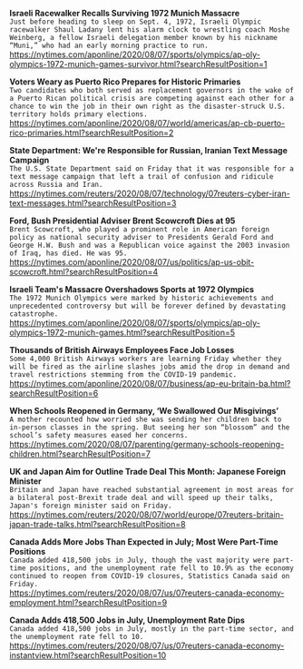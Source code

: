**Israeli Racewalker Recalls Surviving 1972 Munich Massacre**\
`Just before heading to sleep on Sept. 4, 1972, Israeli Olympic racewalker Shaul Ladany lent his alarm clock to wrestling coach Moshe Weinberg, a fellow Israeli delegation member known by his nickname “Muni,” who had an early morning practice to run.`\
https://nytimes.com/aponline/2020/08/07/sports/olympics/ap-oly-olympics-1972-munich-games-survivor.html?searchResultPosition=1

**Voters Weary as Puerto Rico Prepares for Historic Primaries**\
`Two candidates who both served as replacement governors in the wake of a Puerto Rican political crisis are competing against each other for a chance to win the job in their own right as the disaster-struck U.S. territory holds primary elections.`\
https://nytimes.com/aponline/2020/08/07/world/americas/ap-cb-puerto-rico-primaries.html?searchResultPosition=2

**State Department: We're Responsible for Russian, Iranian Text Message Campaign**\
`The U.S. State Department said on Friday that it was responsible for a text message campaign that left a trail of confusion and ridicule across Russia and Iran.`\
https://nytimes.com/reuters/2020/08/07/technology/07reuters-cyber-iran-text-messages.html?searchResultPosition=3

**Ford, Bush Presidential Adviser Brent Scowcroft Dies at 95**\
`Brent Scowcroft, who played a prominent role in American foreign policy as national security adviser to Presidents Gerald Ford and George H.W. Bush and was a Republican voice against the 2003 invasion of Iraq, has died. He was 95.`\
https://nytimes.com/aponline/2020/08/07/us/politics/ap-us-obit-scowcroft.html?searchResultPosition=4

**Israeli Team's Massacre Overshadows Sports at 1972 Olympics**\
`The 1972 Munich Olympics were marked by historic achievements and unprecedented controversy but will be forever defined by devastating catastrophe. `\
https://nytimes.com/aponline/2020/08/07/sports/olympics/ap-oly-olympics-1972-munich-games.html?searchResultPosition=5

**Thousands of British Airways Employees Face Job Losses**\
`Some 4,000 British Airways workers are learning Friday whether they will be fired as the airline slashes jobs amid the drop in demand and travel restrictions stemming from the COVID-19 pandemic.`\
https://nytimes.com/aponline/2020/08/07/business/ap-eu-britain-ba.html?searchResultPosition=6

**When Schools Reopened in Germany, ‘We Swallowed Our Misgivings’**\
`A mother recounted how worried she was sending her children back to in-person classes in the spring. But seeing her son “blossom” and the school’s safety measures eased her concerns.`\
https://nytimes.com/2020/08/07/parenting/germany-schools-reopening-children.html?searchResultPosition=7

**UK and Japan Aim for Outline Trade Deal This Month: Japanese Foreign Minister**\
`Britain and Japan have reached substantial agreement in most areas for a bilateral post-Brexit trade deal and will speed up their talks, Japan's foreign minister said on Friday.`\
https://nytimes.com/reuters/2020/08/07/world/europe/07reuters-britain-japan-trade-talks.html?searchResultPosition=8

**Canada Adds More Jobs Than Expected in July; Most Were Part-Time Positions**\
`Canada added 418,500 jobs in July, though the vast majority were part-time positions, and the unemployment rate fell to 10.9% as the economy continued to reopen from COVID-19 closures, Statistics Canada said on Friday.`\
https://nytimes.com/reuters/2020/08/07/us/07reuters-canada-economy-employment.html?searchResultPosition=9

**Canada Adds 418,500 Jobs in July, Unemployment Rate Dips**\
`Canada added 418,500 jobs in July, mostly in the part-time sector, and the unemployment rate fell to 10.`\
https://nytimes.com/reuters/2020/08/07/us/07reuters-canada-economy-instantview.html?searchResultPosition=10

